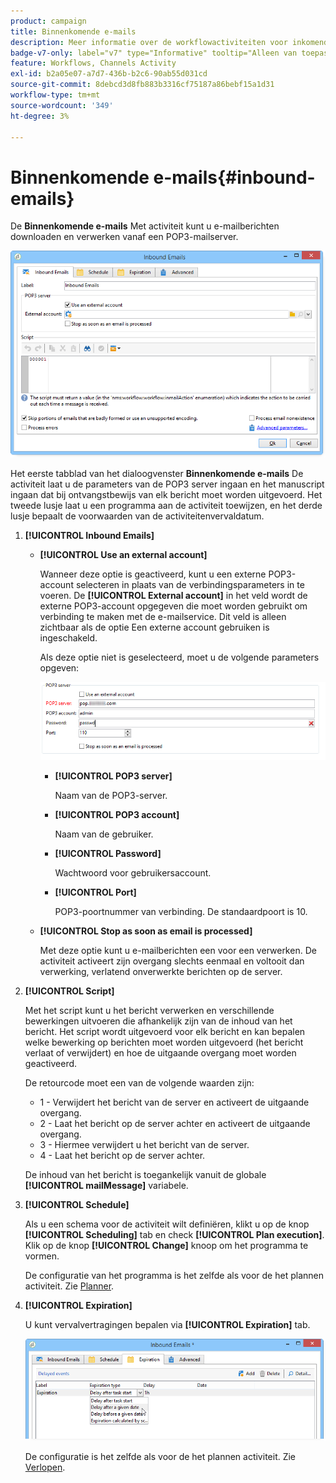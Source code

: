 ```yaml
---
product: campaign
title: Binnenkomende e-mails
description: Meer informatie over de workflowactiviteiten voor inkomende e-mails
badge-v7-only: label="v7" type="Informative" tooltip="Alleen van toepassing op Campaign Classic v7"
feature: Workflows, Channels Activity
exl-id: b2a05e07-a7d7-436b-b2c6-90ab55d031cd
source-git-commit: 8debcd3d8fb883b3316cf75187a86bebf15a1d31
workflow-type: tm+mt
source-wordcount: '349'
ht-degree: 3%

---
```


# Binnenkomende e-mails{#inbound-emails}



De **Binnenkomende e-mails** Met activiteit kunt u e-mailberichten downloaden en verwerken vanaf een POP3-mailserver.

![](assets/email_rec_edit_1.png)

Het eerste tabblad van het dialoogvenster **Binnenkomende e-mails** De activiteit laat u de parameters van de POP3 server ingaan en het manuscript ingaan dat bij ontvangstbewijs van elk bericht moet worden uitgevoerd. Het tweede lusje laat u een programma aan de activiteit toewijzen, en het derde lusje bepaalt de voorwaarden van de activiteitenvervaldatum.

1. **[!UICONTROL Inbound Emails]**

   * **[!UICONTROL Use an external account]**

     Wanneer deze optie is geactiveerd, kunt u een externe POP3-account selecteren in plaats van de verbindingsparameters in te voeren. De **[!UICONTROL External account]** in het veld wordt de externe POP3-account opgegeven die moet worden gebruikt om verbinding te maken met de e-mailservice. Dit veld is alleen zichtbaar als de optie Een externe account gebruiken is ingeschakeld.

     Als deze optie niet is geselecteerd, moet u de volgende parameters opgeven:

     ![](assets/email_rec_edit_1b.png)

      * **[!UICONTROL POP3 server]**

        Naam van de POP3-server.

      * **[!UICONTROL POP3 account]**

        Naam van de gebruiker.

      * **[!UICONTROL Password]**

        Wachtwoord voor gebruikersaccount.

      * **[!UICONTROL Port]**

        POP3-poortnummer van verbinding. De standaardpoort is 10.

   * **[!UICONTROL Stop as soon as email is processed]**

     Met deze optie kunt u e-mailberichten een voor een verwerken. De activiteit activeert zijn overgang slechts eenmaal en voltooit dan verwerking, verlatend onverwerkte berichten op de server.

1. **[!UICONTROL Script]**

   Met het script kunt u het bericht verwerken en verschillende bewerkingen uitvoeren die afhankelijk zijn van de inhoud van het bericht. Het script wordt uitgevoerd voor elk bericht en kan bepalen welke bewerking op berichten moet worden uitgevoerd (het bericht verlaat of verwijdert) en hoe de uitgaande overgang moet worden geactiveerd.

   De retourcode moet een van de volgende waarden zijn:

   * 1 - Verwijdert het bericht van de server en activeert de uitgaande overgang.
   * 2 - Laat het bericht op de server achter en activeert de uitgaande overgang.
   * 3 - Hiermee verwijdert u het bericht van de server.
   * 4 - Laat het bericht op de server achter.

   De inhoud van het bericht is toegankelijk vanuit de globale **[!UICONTROL mailMessage]** variabele.

1. **[!UICONTROL Schedule]**

   Als u een schema voor de activiteit wilt definiëren, klikt u op de knop **[!UICONTROL Scheduling]** tab en check **[!UICONTROL Plan execution]**. Klik op de knop **[!UICONTROL Change]** knoop om het programma te vormen.

   De configuratie van het programma is het zelfde als voor de het plannen activiteit. Zie [Planner](scheduler.md).

1. **[!UICONTROL Expiration]**

   U kunt vervalvertragingen bepalen via **[!UICONTROL Expiration]** tab.

   ![](assets/email_rec_edit_3.png)

   De configuratie is het zelfde als voor de het plannen activiteit. Zie [Verlopen](defining-approvals.md).
